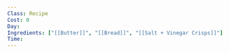 ```yaml
---
Class: Recipe
Cost: 0
Day: 
Ingredients: ["[[Butter]]", "[[Bread]]", "[[Salt + Vinegar Crisps]]"]
Time: 
---
```


